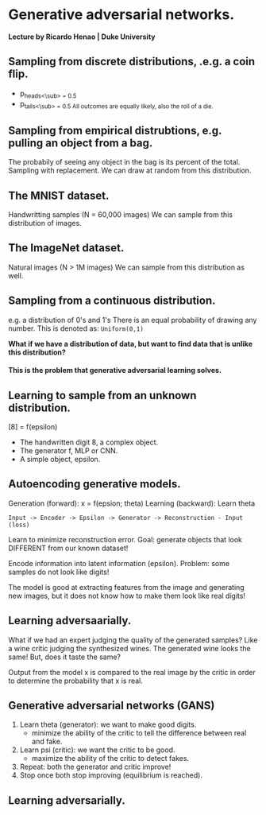 # Generative adversarial networks.
__Lecture by Ricardo Henao | Duke University__

## Sampling from discrete distributions, .e.g. a coin flip.
* p<sub>heads<\sub> = 0.5
* p<sub>tails<\sub> = 0.5
All outcomes are equally likely, also the roll of a die.

## Sampling from empirical distrubtions, e.g. pulling an object from a bag.
The probabily of seeing any object in the bag is its percent of the total.
Sampling with replacement.
We can draw at random from this distribution.

## The MNIST dataset.
Handwritting samples (N = 60,000 images)
We can sample from this distribution of images. 

## The ImageNet dataset.
Natural images (N > 1M images)
We can sample from this distribution as well.

## Sampling from a continuous distribution.
e.g. a distribution of 0's and 1's
There is an equal probability of drawing any number.
This is denoted as: `Uniform(0,1)`

__What if we have a distribution of data, but want to find data that is 
unlike this distribution?__

#### This is the problem that generative adversarial learning solves.

## Learning to sample from an unknown distribution.
[8] = f(epsilon)
* The handwritten digit 8, a complex object.
* The generator f, MLP or CNN.
* A simple object, epsilon.

## Autoencoding generative models.
Generation (forward): x = f(epsion; theta)
Learning (backward): Learn theta
```
Input -> Encoder -> Epsilon -> Generator -> Reconstruction - Input (loss)
```
Learn to minimize reconstruction error.
Goal: generate objects that look DIFFERENT from our known dataset!

Encode information into latent information (epsilon).
Problem: some samples do not look like digits!

The model is good at extracting features from the image and generating new images,
but it does not know how to make them look like real digits!

## Learning adversaarially.
What if we had an expert judging the quality of the generated samples?
Like a wine critic judging the synthesized wines.
The generated wine looks the same! 
But, does it taste the same?

Output from the model x is compared to the real image by the critic in order to 
determine the probability that x is real.

## Generative adversarial networks (GANS)
1. Learn theta (generator): we want to make good digits.
	* minimize the ability of the critic to tell the difference between
	  real and fake.
2. Learn psi (critic): we want the critic to be good.
	* maximize the ability of the critic to detect fakes. 
3. Repeat: both the generator and critic improve!
4. Stop once both stop improving (equilibrium is reached).

## Learning adversarially.


